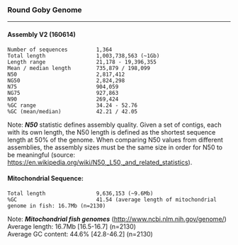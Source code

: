 ### Round Goby Genome
___

#### Assembly V2 (160614)

```
Number of sequences         1,364        
Total length                1,003,738,563 (~1Gb)
Length range                21,178 - 19,396,355
Mean / median length        735,879 / 198,099
N50                         2,817,412
NG50                        2,824,298
N75                         904,059
NG75                        927,863
N90                         269,424
%GC range                   34.24 - 52.76
%GC (mean/median)           42.21 / 42.05      
```
Note:
***N50*** statistic defines assembly quality. Given a set of contigs, each with its own length, the N50 length is defined as the shortest sequence length at 50% of the genome. When comparing N50 values from different assemblies, the assembly sizes must be the same size in order for N50 to be meaningful (source: https://en.wikipedia.org/wiki/N50,_L50,_and_related_statistics).


#### Mitochondrial Sequence:
```
Total length                9,636,153 (~9.6Mb)
%GC                         41.54 (average length of mitochondrial genome in fish: 16.7Mb (n=2130)
```
Note:
***Mitochondrial fish genomes*** (http://www.ncbi.nlm.nih.gov/genome/)<br>
Average length: 16.7Mb [16.5-16.7] (n=2130)<br>
Average GC content: 44.6% [42.8-46.2] (n=2130)
